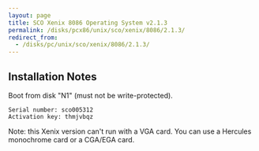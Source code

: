```yaml
---
layout: page
title: SCO Xenix 8086 Operating System v2.1.3
permalink: /disks/pcx86/unix/sco/xenix/8086/2.1.3/
redirect_from:
  - /disks/pc/unix/sco/xenix/8086/2.1.3/
---
```


Installation Notes
---

Boot from disk "N1" (must not be write-protected).

	Serial number: sco005312
	Activation key: thmjvbqz

Note: this Xenix version can't run with a VGA card.
You can use a Hercules monochrome card or a CGA/EGA card.
